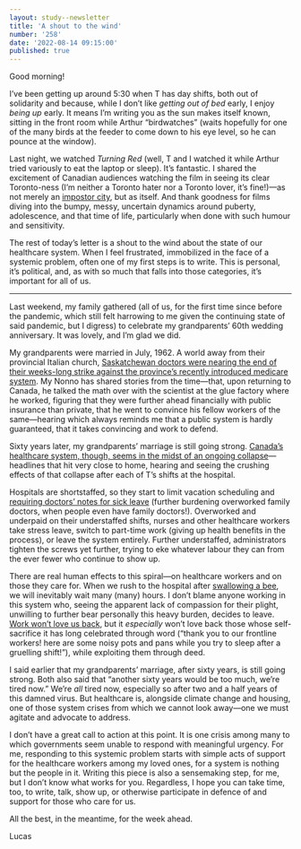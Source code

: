 ```yaml
---
layout: study--newsletter
title: 'A shout to the wind'
number: '258'
date: '2022-08-14 09:15:00'
published: true
---
```


Good morning!

I’ve been getting up around 5:30 when T has day shifts, both out of solidarity and because, while I don’t like *getting out of bed* early, I enjoy *being up* early. It means I’m writing you as the sun makes itself known, sitting in the front room while Arthur “birdwatches” (waits hopefully for one of the many birds at the feeder to come down to his eye level, so he can pounce at the window).

Last night, we watched _Turning Red_ (well, T and I watched it while Arthur tried variously to eat the laptop or sleep). It’s fantastic. I shared the excitement of Canadian audiences watching the film in seeing its clear Toronto-ness (I’m neither a Toronto hater nor a Toronto lover, it’s fine!)—as not merely an [impostor city](https://impostorcities.com/project), but as itself. And thank goodness for films diving into the bumpy, messy, uncertain dynamics around puberty, adolescence, and that time of life, particularly when done with such humour and sensitivity.

The rest of today’s letter is a shout to the wind about the state of our healthcare system. When I feel frustrated, immobilized in the face of a systemic problem, often one of my first steps is to write. This is personal, it’s political, and, as with so much that falls into those categories, it’s important for all of us.

---

Last weekend, my family gathered (all of us, for the first time since before the pandemic, which still felt harrowing to me given the continuing state of said pandemic, but I digress) to celebrate my grandparents’ 60th wedding anniversary. It was lovely, and I’m glad we did.

My grandparents were married in July, 1962. A world away from their provincial Italian church, [Saskatchewan doctors were nearing the end of their weeks-long strike against the province’s recently introduced medicare system](https://www.thecanadianencyclopedia.ca/en/article/saskatchewan-doctors-strike). My Nonno has shared stories from the time—that, upon returning to Canada, he talked the math over with the scientist at the glue factory where he worked, figuring that they were further ahead financially with public insurance than private, that he went to convince his fellow workers of the same—hearing which always reminds me that a public system is hardly guaranteed, that it takes convincing and work to defend.

Sixty years later, my grandparents’ marriage is still going strong. [Canada’s healthcare system, though, seems in the midst of an ongoing collapse](https://www.theglobeandmail.com/canada/article-more-hospitals-across-canada-forced-to-temporarily-close-their/)—headlines that hit very close to home, hearing and seeing the crushing effects of that collapse after each of T’s shifts at the hospital.

Hospitals are shortstaffed, so they start to limit vacation scheduling and [requiring doctors’ notes for sick leave](https://ottawa.ctvnews.ca/we-re-not-your-sick-day-police-ottawa-family-doctors-express-frustration-with-employers-requiring-covid-sick-notes-1.5992574) (further burdening overworked family doctors, when people even have family doctors!). Overworked and underpaid on their understaffed shifts, nurses and other healthcare workers take stress leave, switch to part-time work (giving up health benefits in the process), or leave the system entirely. Further understaffed, administrators tighten the screws yet further, trying to eke whatever labour they can from the ever fewer who continue to show up.

There are real human effects to this spiral—on healthcare workers and on those they care for. When we rush to the hospital after [swallowing a bee](https://www.cbc.ca/news/canada/toronto/doug-ford-swallows-bee-1.6549613), we will inevitably wait many (many) hours. I don’t blame anyone working in this system who, seeing the  apparent lack of compassion for their plight, unwilling to further bear personally this heavy burden, decides to leave. [Work won’t love us back](https://aworkinglibrary.com/reading/work-wont-love-you-back), but it _especially_ won’t love back those whose self-sacrifice it has long celebrated through word (“thank you to our frontline workers! here are some noisy pots and pans while you try to sleep after a gruelling shift!”), while exploiting them through deed.

I said earlier that my grandparents’ marriage, after sixty years, is still going strong. Both also said that “another sixty years would be too much, we’re tired now.” We’re _all_ tired now, especially so after two and a half years of this damned virus. But healthcare is, alongside climate change and housing, one of those system crises from which we cannot look away—one we must agitate and advocate to address.

I don’t have a great call to action at this point. It is one crisis among many to which governments seem unable to respond with meaningful urgency. For me, responding to this systemic problem starts with simple acts of support for the healthcare workers among my loved ones, for a system is nothing but the people in it. Writing this piece is also a sensemaking step, for me, but I don’t know what works for you. Regardless, I hope you can take time, too, to write, talk, show up, or otherwise participate in defence of and support for those who care for us.

All the best, in the meantime, for the week ahead.

Lucas